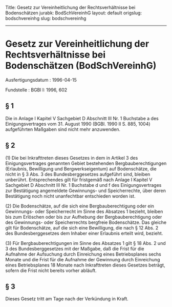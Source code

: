 Title: Gesetz zur Vereinheitlichung der Rechtsverhältnisse bei Bodenschätzen
jurabk: BodSchVereinhG
layout: default
origslug: bodschvereinhg
slug: bodschvereinhg

---

# Gesetz zur Vereinheitlichung der Rechtsverhältnisse bei Bodenschätzen (BodSchVereinhG)

Ausfertigungsdatum
:   1996-04-15

Fundstelle
:   BGBl I: 1996, 602



## § 1

Die in Anlage I Kapitel V Sachgebiet D Abschnitt III Nr. 1 Buchstabe a
des Einigungsvertrages vom 31. August 1990 (BGBl. 1990 II S. 885,
1004) aufgeführten Maßgaben sind nicht mehr anzuwenden.


## § 2

(1) Die bei Inkrafttreten dieses Gesetzes in dem in Artikel 3 des
Einigungsvertrages genannten Gebiet bestehenden Bergbauberechtigungen
(Erlaubnis, Bewilligung und Bergwerkseigentum) auf Bodenschätze, die
nicht in § 3 Abs. 3 des Bundesberggesetzes aufgeführt sind, bleiben
unberührt. Entsprechendes gilt für fristgemäß nach Anlage I Kapitel V
Sachgebiet D Abschnitt III Nr. 1 Buchstabe d und f des
Einigungsvertrages zur Bestätigung angemeldete Gewinnungs- und
Speicherrechte, über deren Bestätigung noch nicht unanfechtbar
entschieden worden ist.

(2) Die Bodenschätze, auf die sich eine Bergbauberechtigung oder ein
Gewinnungs- oder Speicherrecht im Sinne des Absatzes 1 bezieht,
bleiben bis zum Erlöschen oder bis zur Aufhebung der
Bergbauberechtigung oder des Gewinnungs- oder Speicherrechts bergfreie
Bodenschätze. Das gleiche gilt für Bodenschätze, auf die sich eine
Bewilligung, die nach § 12 Abs. 2 des Bundesberggesetzes dem Inhaber
einer Erlaubnis erteilt wird, bezieht.

(3) Für Bergbauberechtigungen im Sinne des Absatzes 1 gilt § 18 Abs. 2
und 3 des Bundesberggesetzes mit der Maßgabe, daß die Frist für die
Aufnahme der Aufsuchung durch Einreichung eines Betriebsplanes sechs
Monate und die Frist für die Aufnahme der Gewinnung durch Einreichung
eines Betriebsplanes 18 Monate nach Inkrafttreten dieses Gesetzes
beträgt, sofern die Frist nicht bereits vorher abläuft.


## § 3

Dieses Gesetz tritt am Tage nach der Verkündung in Kraft.

